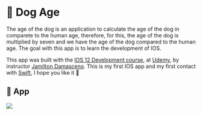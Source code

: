 # 🐶 Dog Age

The age of the dog is an application to calculate the age of the dog in comparete to the human age, therefore, for this, the age of the dog is multiplied by seven and we have the age of the dog compared to the human age. The goal with this app is to learn the development of IOS.

This app was built with the [IOS 12 Development course](https://www.udemy.com/course/curso-desenvolvimento-ios/), at [Udemy](https://www.udemy.com/), by instructor [Jamilton Damasceno](https://www.udemy.com/user/jamiltondamasceno/). This is my first IOS app and my first contact with [Swift](https://developer.apple.com/swift/), I hope you like it 🙂

## :dart: App

![](https://cdn.discordapp.com/attachments/576875163686010911/733130176958824478/Gravacao_de_Tela_2020-07-15_as_22.01.28.gif)


